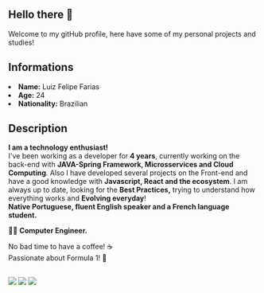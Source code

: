 ## Hello there 👋  
Welcome to my gitHub profile, here have some of my personal projects and studies! 
## Informations
<li> <b>Name:</b> Luiz Felipe Farias</li>
<li> <b>Age:</b> 24</li>
<li> <b>Nationality:</b> Brazilian</li>

## Description
<b> I am a technology enthusiast!</b><br> I've been working as a developer for<b> 4 years</b>, currently working on the back-end with <b>JAVA-Spring Framework, Microsservices and Cloud Computing</b>. Also I have developed several projects on the Front-end and have a good knowledge with <b>Javascript, React and the ecosystem</b>. I am always up to date, looking for the <b>Best Practices,</b> trying to understand how everything works and <b>Evolving everyday</b>!<br/>
<b>Native Portuguese, fluent English speaker and a French language student.</b>

👨‍🎓 <b>Computer Engineer.</b><br>

No bad time to have a coffee! ☕<br>
Passionate about Formula 1! 🏁
  ## 
  
<div> 
 <a href="https://www.linkedin.com/in/luiz-felipe-farias1/" target="_blank"><img src="https://img.shields.io/badge/-LinkedIn-%230077B5?style=for-the-badge&logo=linkedin&logoColor=white" target="_blank"></a> 
  <a href="https://twitter.com/luiz_fariaas" target="_blank"><img src="https://img.shields.io/badge/Twitter-1DA1F2?style=for-the-badge&logo=twitter&logoColor=white" target="_blank"></a> 
  <a href = "mailto:luiz.farias.cpv@gmail.com"><img src="https://img.shields.io/badge/-Gmail-%23333?style=for-the-badge&logo=gmail&logoColor=white" target="_blank"></a>
</div>
